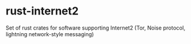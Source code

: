 # rust-internet2
Set of rust crates for software supporting Internet2 (Tor, Noise protocol, lightning network-style messaging)
